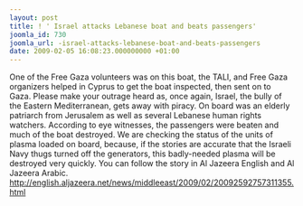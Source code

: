 ```yaml
---
layout: post
title: ! ' Israel attacks Lebanese boat and beats passengers'
joomla_id: 730
joomla_url: -israel-attacks-lebanese-boat-and-beats-passengers
date: 2009-02-05 16:08:23.000000000 +01:00
---
```

One of the Free Gaza volunteers was on this boat, the TALI, and Free Gaza organizers helped in Cyprus to get the boat inspected, then sent on to Gaza. Please make your outrage heard as, once again, Israel, the bully of the Eastern Mediterranean, gets away with piracy. On board was an elderly patriarch from Jerusalem as well as several Lebanese human rights watchers. According to eye witnesses, the passengers were beaten and much of the boat destroyed. We are checking the status of the units of plasma loaded on board, because, if the stories are accurate that the Israeli Navy thugs turned off the generators, this badly-needed plasma will be destroyed very quickly. You can follow the story in Al Jazeera English and Al Jazeera Arabic.  <a href="http://english.aljazeera.net/news/middleeast/2009/02/20092592757311355.html"><span style="text-decoration: underline;"><span style="color: #0000ff;">http://english.aljazeera.net/news/middleeast/2009/02/20092592757311355.html</span></span></a>
